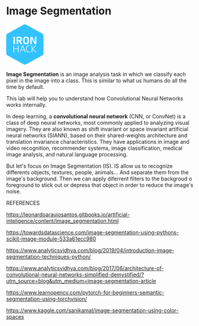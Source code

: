 # Image Segmentation

<img src="images/ironhack.png" width="100">

**Image Segmentation** is an image analysis task in which we classify each pixel in the image into a class. This is similar to what us humans do all the time by default. 

This lab will help you to understand how Convolutional Neural Networks works internally.

In deep learning, a **convolutional neural network** (CNN, or ConvNet) is a class of deep neural networks, most commonly applied to analyzing visual imagery. They are also known as shift invariant or space invariant artificial neural networks (SIANN), based on their shared-weights architecture and translation invariance characteristics. They have applications in image and video recognition, recommender systems, image classification, medical image analysis, and natural language processing.

But let's focus on Image Segmentation (IS). IS allow us to recognize differents objects, textures, people, animals... And separate them from the image's background. Then we can apply diferrent filters to the backgroud o foreground to stick out or depress that object in order to reduce the image's noise.





REFERENCES

https://leonardoaraujosantos.gitbooks.io/artificial-inteligence/content/image_segmentation.html

https://towardsdatascience.com/image-segmentation-using-pythons-scikit-image-module-533a61ecc980

https://www.analyticsvidhya.com/blog/2019/04/introduction-image-segmentation-techniques-python/

https://www.analyticsvidhya.com/blog/2017/06/architecture-of-convolutional-neural-networks-simplified-demystified/?utm_source=blog&utm_medium=image-segmentation-article

https://www.learnopencv.com/pytorch-for-beginners-semantic-segmentation-using-torchvision/

https://www.kaggle.com/sanikamal/image-segmentation-using-color-spaces